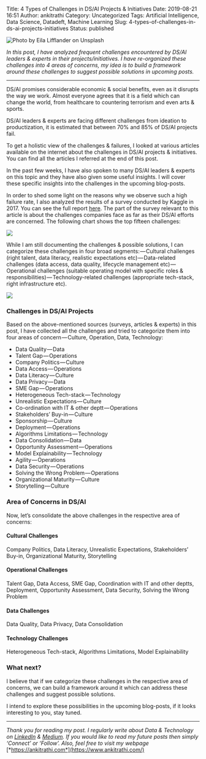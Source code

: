 Title: 4 Types of Challenges in DS/AI Projects & Initiatives
Date: 2019-08-21 16:51
Author: ankitrathi
Category: Uncategorized
Tags: Artificial Intelligence, Data Science, Datadeft, Machine Learning
Slug: 4-types-of-challenges-in-ds-ai-projects-initiatives
Status: published

![Photo by [Eila Lifflander](https://unsplash.com/@3ilaliff?utm_source=unsplash&utm_medium=referral&utm_content=creditCopyText) on [Unsplash](https://unsplash.com/search/photos/challenges?utm_source=unsplash&utm_medium=referral&utm_content=creditCopyText)](https://cdn-images-1.medium.com/max/1200/1*jOEJ1xsav6nKYHk-VRD1Xw.jpeg)

*In this post, I have analyzed frequent challenges encountered by DS/AI leaders & experts in their projects/initiatives. I have re-organized these challenges into 4 areas of concerns, my idea is to build a framework around these challenges to suggest possible solutions in upcoming posts.*

------------------------------------------------------------------------

DS/AI promises considerable economic & social benefits, even as it disrupts the way we work. Almost everyone agrees that it is a field which can change the world, from healthcare to countering terrorism and even arts & sports.

DS/AI leaders & experts are facing different challenges from ideation to productization, it is estimated that between 70% and 85% of DS/AI projects fail.

To get a holistic view of the challenges & failures, I looked at various articles available on the internet about the challenges in DS/AI projects & initiatives. You can find all the articles I referred at the end of this post.

In the past few weeks, I have also spoken to many DS/AI leaders & experts on this topic and they have also given some useful insights. I will cover these specific insights into the challenges in the upcoming blog-posts.

In order to shed some light on the reasons why we observe such a high failure rate, I also analyzed the results of a survey conducted by Kaggle in 2017. You can see the full report [here](https://www.kaggle.com/surveys/2017). The part of the survey relevant to this article is about the challenges companies face as far as their DS/AI efforts are concerned. The following chart shows the top fifteen challenges:

![](https://cdn-images-1.medium.com/max/800/0*1HEARRre7TJauqQX.png)

While I am still documenting the challenges & possible solutions, I can categorize these challenges in four broad segments: — Cultural challenges (right talent, data literacy, realistic expectations etc) — Data-related challenges (data access, data quality, lifecycle management etc) — Operational challenges (suitable operating model with specific roles & responsibilities) — Technology-related challenges (appropriate tech-stack, right infrastructure etc).

![](https://cdn-images-1.medium.com/max/800/1*ai4WsvqwNA8bKjY6BOIBGw.png)

### Challenges in DS/AI Projects

Based on the above-mentioned sources (surveys, articles & experts) in this post, I have collected all the challenges and tried to categorize them into four areas of concern — Culture, Operation, Data, Technology:

-   Data Quality — Data
-   Talent Gap — Operations
-   Company Politics — Culture
-   Data Access — Operations
-   Data Literacy — Culture
-   Data Privacy — Data
-   SME Gap — Operations
-   Heterogeneous Tech-stack — Technology
-   Unrealistic Expectations — Culture
-   Co-ordination with IT & other deptt — Operations
-   Stakeholders’ Buy-in — Culture
-   Sponsorship — Culture
-   Deployment — Operations
-   Algorithms Limitations — Technology
-   Data Consolidation — Data
-   Opportunity Assessment — Operations
-   Model Explainability — Technology
-   Agility — Operations
-   Data Security — Operations
-   Solving the Wrong Problem — Operations
-   Organizational Maturity — Culture
-   Storytelling — Culture

### Area of Concerns in DS/AI

Now, let’s consolidate the above challenges in the respective area of concerns:

#### Cultural Challenges

Company Politics, Data Literacy, Unrealistic Expectations, Stakeholders’ Buy-in, Organizational Maturity, Storytelling

#### Operational Challenges

Talent Gap, Data Access, SME Gap, Coordination with IT and other deptts, Deployment, Opportunity Assessment, Data Security, Solving the Wrong Problem

#### Data Challenges

Data Quality, Data Privacy, Data Consolidation

#### Technology Challenges

Heterogeneous Tech-stack, Algorithms Limitations, Model Explainability

### What next?

I believe that if we categorize these challenges in the respective area of concerns, we can build a framework around it which can address these challenges and suggest possible solutions.

I intend to explore these possibilities in the upcoming blog-posts, if it looks interesting to you, stay tuned.

------------------------------------------------------------------------

*Thank you for reading my post. I regularly write about Data & Technology on* [*LinkedIn*](https://www.linkedin.com/today/posts/ankitrathi?source=post_page---------------------------) *&* [*Medium*](https://medium.com/@rathi.ankit?source=post_page---------------------------)*. If you would like to read my future posts then simply ‘Connect’ or ‘Follow’. Also, feel free to visit my webpage* [*https://ankitrathi.com*](https://www.ankitrathi.com/)
